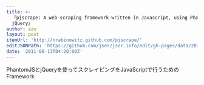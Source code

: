 ```yaml
---
title: >-
  『pjscrape: A web-scraping framework written in Javascript, using PhantomJS and
  jQuery』
author: azu
layout: post
itemUrl: 'http://nrabinowitz.github.com/pjscrape/'
editJSONPath: 'https://github.com/jser/jser.info/edit/gh-pages/data/2011/08/index.json'
date: '2011-08-13T04:20:00Z'
---
```

PhantomJSとjQueryを使ってスクレイピングをJavaScriptで行うためのFramework
